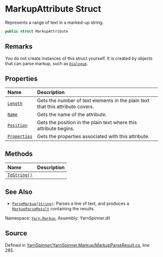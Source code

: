 # MarkupAttribute Struct

Represents a range of text in a marked-up string.


```csharp
public struct MarkupAttribute
```
## Remarks

You do not create instances of this struct yourself. It is created
by objects that can parse markup, such as [`Dialogue`](/api/csharp/yarn/dialogue.md).




## Properties
|Name|Description|
|:---|:---|
|[`Length`](/api/csharp/yarn.markup/markupattribute.length.md)| Gets the number of text elements in the plain text that this attribute covers. |
|[`Name`](/api/csharp/yarn.markup/markupattribute.name.md)| Gets the name of the attribute. |
|[`Position`](/api/csharp/yarn.markup/markupattribute.position.md)| Gets the position in the plain text where this attribute begins. |
|[`Properties`](/api/csharp/yarn.markup/markupattribute.properties.md)| Gets the properties associated with this attribute. |
## Methods
|Name|Description|
|:---|:---|
|[`ToString()`](/api/csharp/yarn.markup/markupattribute.tostring.md)||
## See Also
* [`ParseMarkup(String)`](/api/csharp/yarn/dialogue.parsemarkup-system.string-.md): 
Parses a line of text, and produces a [`MarkupParseResult`](/api/csharp/yarn.markup/markupparseresult.md) containing the results.

<div class="class-metadata">

Namespace: [`Yarn.Markup`](/api/csharp/yarn.markup/README.md), Assembly: YarnSpinner.dll
</div>

## Source
Defined in [YarnSpinner/YarnSpinner.Markup/MarkupParseResult.cs](https://github.com/YarnSpinnerTool/YarnSpinner//blob/develop/YarnSpinner/YarnSpinner.Markup/MarkupParseResult.cs#L285), line 285.
